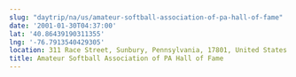 ```yaml
---
slug: "daytrip/na/us/amateur-softball-association-of-pa-hall-of-fame"
date: '2001-01-30T04:37:00'
lat: '40.86439190311355'
lng: '-76.7913540429305'
location: 311 Race Street, Sunbury, Pennsylvania, 17801, United States
title: Amateur Softball Association of PA Hall of Fame
---
```



